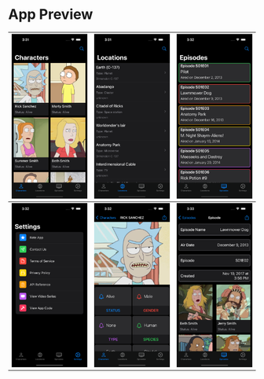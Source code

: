 # App Preview

| ![](Images/1.png)  | ![](Images/2.png) | ![](Images/3.png) |
| --------------------------------------- | --------------------------------------- | --------------------------------------- |
| ![](Images/4.png) |  ![](Images/5.png) | ![](Images/6.png) |
